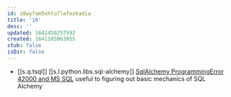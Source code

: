 ```yaml
---
id: z8wyfam5vhtu7lefezkadia
title: '16'
desc: ''
updated: 1641450257592
created: 1641105063955
stub: false
isDir: false
---
```



-  [[s.q.tsql]] [[s.l.python.libs.sql-alchemy]] [SqlAlchemy ProgrammingError 42000 and MS SQL][1] useful to figuring out basic mechanics of SQL Alchemy



[1]: https://www.blog.pythonlibrary.org/2011/01/15/sqlalchemy-programmingerror-42000-and-ms-sql/
